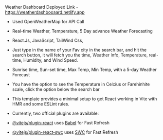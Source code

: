 Weather Dashboard
Deployed Link - https://weatherdashbooaard.netlify.app
- Used OpenWeatherMap for API Call 
- Real-time Weather, Temperature, 5 Day advance Weather Forecasting
- React.Js, JavaScript, TailWind Css, 
- Just type in the name of your Fav city in the search bar, and hit the search button, it will fetch you the time, Weather Info, Temperature, 
real-time, Humidity, and Wind Speed.
- Sunrise time, Sun-set time, Max Temp, Min Temp, with a 5-day Weather Forecast
- You have the option to see the Temperature in Celcius or Farehinhite scale, click the option below the search bar

- This template provides a minimal setup to get React working in Vite with HMR and some ESLint rules.

- Currently, two official plugins are available:

- [@vitejs/plugin-react](https://github.com/vitejs/vite-plugin-react/blob/main/packages/plugin-react/README.md) uses [Babel](https://babeljs.io/) for Fast Refresh
- [@vitejs/plugin-react-swc](https://github.com/vitejs/vite-plugin-react-swc) uses [SWC](https://swc.rs/) for Fast Refresh
